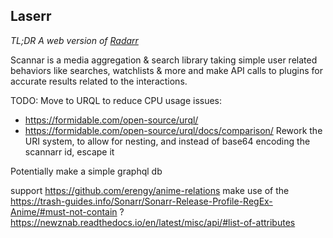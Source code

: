 ## Laserr
*TL;DR A web version of [Radarr](https://github.com/Radarr/Radarr)*

Scannar is a media aggregation & search library taking simple user related behaviors like searches, watchlists & more and make API calls to plugins for accurate results related to the interactions.


TODO:
Move to URQL to reduce CPU usage issues:
- https://formidable.com/open-source/urql/
- https://formidable.com/open-source/urql/docs/comparison/
Rework the URI system, to allow for nesting, and instead of base64 encoding the scannarr id, escape it

Potentially make a simple graphql db

support https://github.com/erengy/anime-relations
make use of the https://trash-guides.info/Sonarr/Sonarr-Release-Profile-RegEx-Anime/#must-not-contain ?
https://newznab.readthedocs.io/en/latest/misc/api/#list-of-attributes
